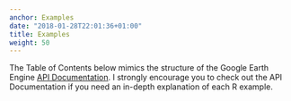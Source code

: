 ```yaml
---
anchor: Examples
date: "2018-01-28T22:01:36+01:00"
title: Examples
weight: 50
---
```


The Table of Contents below mimics the structure of the Google Earth Engine [API Documentation](https://developers.google.com/earth-engine). I strongly encourage you to check out the API Documentation if you need an in-depth explanation of each R example.

